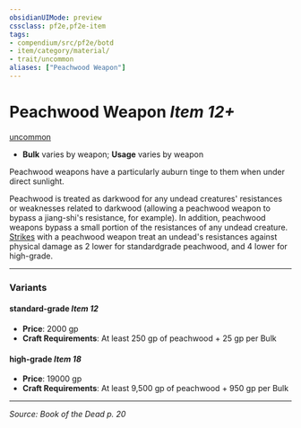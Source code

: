 ```yaml
---
obsidianUIMode: preview
cssclass: pf2e,pf2e-item
tags:
- compendium/src/pf2e/botd
- item/category/material/
- trait/uncommon
aliases: ["Peachwood Weapon"]
---
```

# Peachwood Weapon *Item 12+*  
[uncommon](rules/traits/uncommon.md "Uncommon Rarity Trait")  

- **Bulk** varies by weapon; **Usage** varies by weapon

Peachwood weapons have a particularly auburn tinge to them when under direct sunlight.

Peachwood is treated as darkwood for any undead creatures' resistances or weaknesses related to darkwood (allowing a peachwood weapon to bypass a jiang-shi's resistance, for example). In addition, peachwood weapons bypass a small portion of the resistances of any undead creature. [Strikes](rules/actions/strike.md) with a peachwood weapon treat an undead's resistances against physical damage as 2 lower for standardgrade peachwood, and 4 lower for high-grade.

---
### Variants

#### standard-grade *Item 12*

- **Price**: 2000 gp
- **Craft Requirements**: At least 250 gp of peachwood + 25 gp per Bulk

#### high-grade *Item 18*

- **Price**: 19000 gp
- **Craft Requirements**: At least 9,500 gp of peachwood + 950 gp per Bulk

---
*Source: Book of the Dead p. 20*